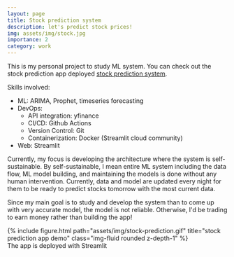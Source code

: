 ```yaml
---
layout: page
title: Stock prediction system
description: let's predict stock prices!
img: assets/img/stock.jpg
importance: 2
category: work
---
```


This is my personal project to study ML system. You can check out the stock prediction app deployed [stock prediction system](https://itydvee55cjn8mbcjn3y4t.streamlit.app/).

Skills involved:
 - ML: ARIMA, Prophet, timeseries forecasting
 - DevOps:
    - API integration: yfinance
    - CI/CD: Github Actions
    - Version Control: Git
    - Containerization: Docker (Streamlit cloud community)
 - Web: Streamlit

Currently, my focus is developing the architecture where the system is self-sustainable. By self-sustainable, I mean entire ML system including the data flow, ML model building, and maintaining the models is done without any human intervention. Currently, data and model are updated every night for them to be ready to predict stocks tomorrow with the most current data.

Since my main goal is to study and develop the system than to come up with very accurate model, the model is not reliable. Otherwise, I'd be trading to earn money rather than building the app!

<div class="row">
    <div class="col-sm mt-3 mt-md-0">
        {% include figure.html path="assets/img/stock-prediction.gif" title="stock prediction app demo" class="img-fluid rounded z-depth-1" %}
    </div>
</div>
<div class="caption">
    The app is deployed with Streamlit
</div>

